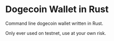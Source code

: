 # Dogecoin Wallet in Rust

Command line dogecoin wallet written in Rust.

Only ever used on testnet, use at your own risk.

